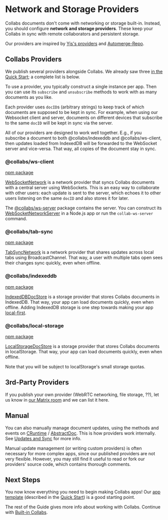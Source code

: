 # Network and Storage Providers

Collabs documents don't come with networking or storage built-in. Instead, you should configure **network and storage providers**. These keep your Collabs in sync with remote collaborators and persistent storage.

Our providers are inspired by [Yjs's providers](https://docs.yjs.dev/ecosystem/connection-provider) and [Automerge-Repo](https://github.com/automerge/automerge-repo).

## Collabs Providers

We publish several providers alongside Collabs. We already saw three [in the Quick Start](../quick_start.html#network-and-storage-providers); a complete list is below.

To use a provider, you typically construct a single instance per app. Then you can use its `subscribe` and `unsubscribe` methods to work with as many documents as you like.

Each provider uses `docID`s (arbitrary strings) to keep track of which documents are supposed to be kept in sync. For example, when using our Websocket client and server, documents on different devices that subscribe to the same `docID` will be kept in sync via the server.

All of our providers are designed to work well together. E.g., if you subscribe a document to both @collabs/indexeddb and @collabs/ws-client, then updates loaded from IndexedDB will be forwarded to the WebSocket server and vice-versa. That way, all copies of the document stay in sync.

### @collabs/ws-client

[npm package](https://www.npmjs.com/package/@collabs/ws-client)

[WebSocketNetwork](../api/ws-client/classes/WebSocketNetwork.html) is a network provider that syncs Collabs documents with a central server using WebSockets. This is an easy way to collaborate with other users: each update is sent to the server, which echoes it to other users listening on the same `docID` and also stores it for later.

The [@collabs/ws-server](https://www.npmjs.com/package/@collabs/ws-server) package contains the server. You can construct its [WebSocketNetworkServer](../api/ws-server/classes/WebSocketNetworkServer.html) in a Node.js app or run the `collab-ws-server` command.

### @collabs/tab-sync

[npm package](https://www.npmjs.com/package/@collabs/tab-sync)

[TabSyncNetwork](../api/tab-sync/classes/TabSyncNetwork.html) is a network provider that shares updates across local tabs using BroadcastChannel. That way, a user with multiple tabs open sees their changes sync quickly, even when offline.

### @collabs/indexeddb

[npm package](https://www.npmjs.com/package/@collabs/indexeddb)

[IndexedDBDocStore](../api/indexeddb/classes/IndexedDBDocStore.html) is a storage provider that stores Collabs documents in IndexedDB. That way, your app can load documents quickly, even when offline. Adding IndexedDB storage is one step towards making your app [local-first](https://www.inkandswitch.com/local-first/).

### @collabs/local-storage

[npm package](https://www.npmjs.com/package/@collabs/local-storage)

[LocalStorageDocStore](../api/local-storage/classes/LocalStorageDocStore.html) is a storage provider that stores Collabs documents in localStorage. That way, your app can load documents quickly, even when offline.

Note that you will be subject to localStorage's small storage quotas.

## 3rd-Party Providers

If you publish your own provider (WebRTC networking, file storage, ??), let us know in [our Matrix room](https://matrix.to/#/#collabs-library:matrix.org) and we can list it here.

## Manual

You can also manually manage document updates, using the methods and events on [CRuntime](../api/collabs/classes/CRuntime.html) / [AbstractDoc](../api/collabs/classes/AbstractDoc.html). This is how providers work internally. See [Updates and Sync](../advanced//updates.html) for more info.

Manual update management (or writing custom providers) is often necessary for more complex apps, since our published providers are not very flexible. However, you may still find it useful to read or fork our providers' source code, which contains thorough comments.

## Next Steps

You now know everything you need to begin making Collabs apps! Our [app template](https://github.com/composablesys/collabs/tree/master/template-app) (described in the [Quick Start](../quick_start.html)) is a good starting point.

The rest of the Guide gives more info about working with Collabs. Continue with [Built-in Collabs](./built_in_collabs.html).
